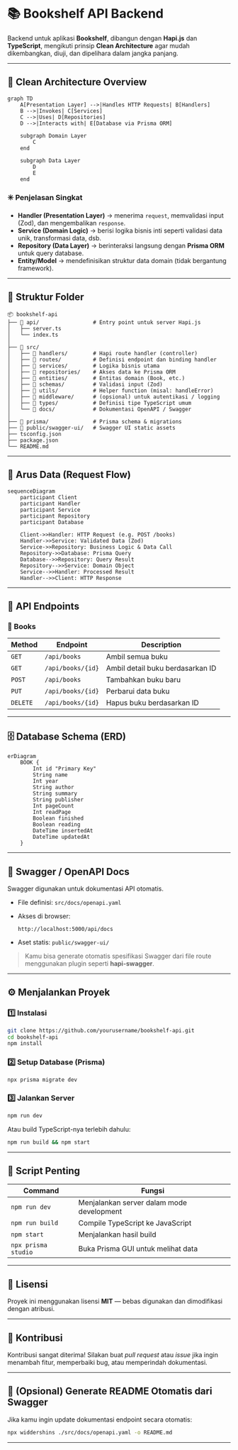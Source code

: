 # 📚 **Bookshelf API Backend**

Backend untuk aplikasi **Bookshelf**, dibangun dengan **Hapi.js** dan **TypeScript**, mengikuti prinsip **Clean Architecture** agar mudah dikembangkan, diuji, dan dipelihara dalam jangka panjang.

---

## 🧩 **Clean Architecture Overview**

```mermaid
graph TD
    A[Presentation Layer] -->|Handles HTTP Requests| B[Handlers]
    B -->|Invokes| C[Services]
    C -->|Uses| D[Repositories]
    D -->|Interacts with| E[Database via Prisma ORM]

    subgraph Domain Layer
        C
    end

    subgraph Data Layer
        D
        E
    end
```

### ✳️ Penjelasan Singkat

- **Handler (Presentation Layer)** → menerima `request`, memvalidasi input (Zod), dan mengembalikan `response`.
- **Service (Domain Logic)** → berisi logika bisnis inti seperti validasi data unik, transformasi data, dsb.
- **Repository (Data Layer)** → berinteraksi langsung dengan **Prisma ORM** untuk query database.
- **Entity/Model** → mendefinisikan struktur data domain (tidak bergantung framework).

---

## 📂 **Struktur Folder**

```
📦 bookshelf-api
├── 📂 api/                 # Entry point untuk server Hapi.js
│   ├── server.ts
│   └── index.ts
│
├── 📂 src/
│   ├── 📂 handlers/        # Hapi route handler (controller)
│   ├── 📂 routes/          # Definisi endpoint dan binding handler
│   ├── 📂 services/        # Logika bisnis utama
│   ├── 📂 repositories/    # Akses data ke Prisma ORM
│   ├── 📂 entities/        # Entitas domain (Book, etc.)
│   ├── 📂 schemas/         # Validasi input (Zod)
│   ├── 📂 utils/           # Helper function (misal: handleError)
│   ├── 📂 middleware/      # (opsional) untuk autentikasi / logging
│   ├── 📂 types/           # Definisi tipe TypeScript umum
│   └── 📂 docs/            # Dokumentasi OpenAPI / Swagger
│
├── 📂 prisma/              # Prisma schema & migrations
├── 📂 public/swagger-ui/   # Swagger UI static assets
├── tsconfig.json
├── package.json
└── README.md
```

---

## 🧠 **Arus Data (Request Flow)**

```mermaid
sequenceDiagram
    participant Client
    participant Handler
    participant Service
    participant Repository
    participant Database

    Client->>Handler: HTTP Request (e.g. POST /books)
    Handler->>Service: Validated Data (Zod)
    Service->>Repository: Business Logic & Data Call
    Repository->>Database: Prisma Query
    Database-->>Repository: Query Result
    Repository-->>Service: Domain Object
    Service-->>Handler: Processed Result
    Handler-->>Client: HTTP Response
```

---

## 📜 **API Endpoints**

### 📘 Books

| Method   | Endpoint          | Description                      |
| -------- | ----------------- | -------------------------------- |
| `GET`    | `/api/books`      | Ambil semua buku                 |
| `GET`    | `/api/books/{id}` | Ambil detail buku berdasarkan ID |
| `POST`   | `/api/books`      | Tambahkan buku baru              |
| `PUT`    | `/api/books/{id}` | Perbarui data buku               |
| `DELETE` | `/api/books/{id}` | Hapus buku berdasarkan ID        |

---

## 🗄️ **Database Schema (ERD)**

```mermaid
erDiagram
    BOOK {
        Int id "Primary Key"
        String name
        Int year
        String author
        String summary
        String publisher
        Int pageCount
        Int readPage
        Boolean finished
        Boolean reading
        DateTime insertedAt
        DateTime updatedAt
    }
```

---

## 🧰 **Swagger / OpenAPI Docs**

Swagger digunakan untuk dokumentasi API otomatis.

- File definisi: `src/docs/openapi.yaml`
- Akses di browser:

  ```
  http://localhost:5000/api/docs
  ```

- Aset statis: `public/swagger-ui/`

> Kamu bisa generate otomatis spesifikasi Swagger dari file route menggunakan plugin seperti **hapi-swagger**.

---

## ⚙️ **Menjalankan Proyek**

### 1️⃣ Instalasi

```bash
git clone https://github.com/yourusername/bookshelf-api.git
cd bookshelf-api
npm install
```

### 2️⃣ Setup Database (Prisma)

```bash
npx prisma migrate dev
```

### 3️⃣ Jalankan Server

```bash
npm run dev
```

Atau build TypeScript-nya terlebih dahulu:

```bash
npm run build && npm start
```

---

## 🧩 **Script Penting**

| Command             | Fungsi                                    |
| ------------------- | ----------------------------------------- |
| `npm run dev`       | Menjalankan server dalam mode development |
| `npm run build`     | Compile TypeScript ke JavaScript          |
| `npm start`         | Menjalankan hasil build                   |
| `npx prisma studio` | Buka Prisma GUI untuk melihat data        |

---

## 🧾 **Lisensi**

Proyek ini menggunakan lisensi **MIT** — bebas digunakan dan dimodifikasi dengan atribusi.

---

## 💬 **Kontribusi**

Kontribusi sangat diterima!
Silakan buat _pull request_ atau _issue_ jika ingin menambah fitur, memperbaiki bug, atau memperindah dokumentasi.

---

## 🔧 (Opsional) Generate README Otomatis dari Swagger

Jika kamu ingin update dokumentasi endpoint secara otomatis:

```bash
npx widdershins ./src/docs/openapi.yaml -o README.md
```

---
